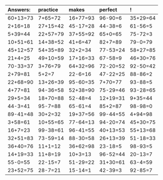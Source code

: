 | Answers: | practice | makes | perfect | ! |
| :--- | :--- | :--- | :--- | :--- |
| 60+13=73 | 7+65=72 | 16+77=93 | 96-90=6 | 35+29=64 | 
| 2+16=18 | 27+15=42 | 45-17=28 | 44-38=6 | 61-56=5 | 
| 5+39=44 | 22+57=79 | 37+55=92 | 65+0=65 | 75-72=3 | 
| 10+51=61 | 14+38=52 | 41+6=47 | 82+7=89 | 79-0=79 | 
| 45+12=57 | 54+35=89 | 32+2=34 | 77-53=24 | 58+27=85 | 
| 21+4=25 | 49+10=59 | 17+16=33 | 67-58=9 | 46+30=76 | 
| 70-33=37 | 3+76=79 | 64+32=96 | 72-20=52 | 92-50=42 | 
| 2+79=81 | 5+2=7 | 22-6=16 | 47-22=25 | 88-86=2 | 
| 22+68=90 | 13+26=39 | 95-60=35 | 7+70=77 | 93-88=5 | 
| 4+77=81 | 94-36=58 | 52+38=90 | 75-29=46 | 93-28=65 | 
| 29+5=34 | 18+70=88 | 52-48=4 | 12+19=31 | 9+35=44 | 
| 44-3=41 | 95-7=88 | 65-61=4 | 85+2=87 | 98-98=0 | 
| 89-41=48 | 30+2=32 | 19+37=56 | 99-44=55 | 4+94=98 | 
| 3+58=61 | 10+55=65 | 77-64=13 | 94-20=74 | 45+30=75 | 
| 16+7=23 | 99-38=61 | 96-41=55 | 40+13=53 | 55+13=68 | 
| 32+51=83 | 73-59=14 | 88-30=58 | 26+13=39 | 51-18=33 | 
| 36+40=76 | 11+1=12 | 36+62=98 | 23-18=5 | 98-93=5 | 
| 14+19=33 | 11+8=19 | 10+3=13 | 96-52=44 | 20-13=7 | 
| 55-0=55 | 22-15=7 | 51-29=22 | 31+30=61 | 63-4=59 | 
| 23+52=75 | 28-7=21 | 15-14=1 | 42-39=3 | 92-85=7 | 
